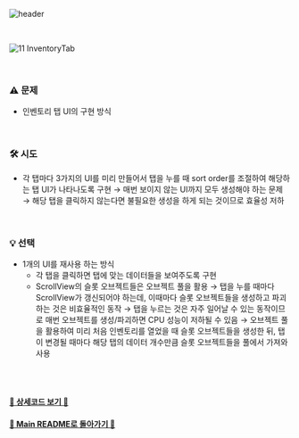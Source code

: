 ![header](https://capsule-render.vercel.app/api?type=cylinder&color=ffd3d3&height=150&section=header&text=Inventory%20Tab%20UI&fontSize=60&fontColor=ECFBFF&animation=fadeIn)

<br>

![11 InventoryTab](https://github.com/TodangTodang/TodangTodangPublic/assets/62470991/a26335c7-befc-4edd-a1c6-4c36b5f1b434)

<br>

### ⚠️ 문제
- 인벤토리 탭 UI의 구현 방식

<br>

### 🛠️ 시도
- 각 탭마다 3가지의 UI를 미리 만들어서 탭을 누를 때 sort order를 조절하여 해당하는 탭 UI가 나타나도록 구현 
    → 매번 보이지 않는 UI까지 모두 생성해야 하는 문제
    → 해당 탭을 클릭하지 않는다면 불필요한 생성을 하게 되는 것이므로 효율성 저하

<br>

### 💡 선택
- 1개의 UI를 재사용 하는 방식
    - 각 탭을 클릭하면 탭에 맞는 데이터들을 보여주도록 구현
    - ScrollView의 슬롯 오브젝트들은 오브젝트 풀을 활용
        → 탭을 누를 때마다 ScrollView가 갱신되어야 하는데, 이때마다 슬롯 오브젝트들을 생성하고 파괴하는 것은 비효율적인 동작
        → 탭을 누르는 것은 자주 일어날 수 있는 동작이므로 매번 오브젝트를 생성/파괴하면 CPU 성능이 저하될 수 있음
        → 오브젝트 풀을 활용하여 미리 처음 인벤토리를 열었을 때 슬롯 오브젝트들을 생성한 뒤, 탭이 변경될 때마다 해당 탭의 데이터 개수만큼 슬롯 오브젝트들을 풀에서 가져와 사용

<br><br>


#### [🐰 상세코드 보기 🐰]()

#### [🌙 Main README로 돌아가기 🌙](/README.md)